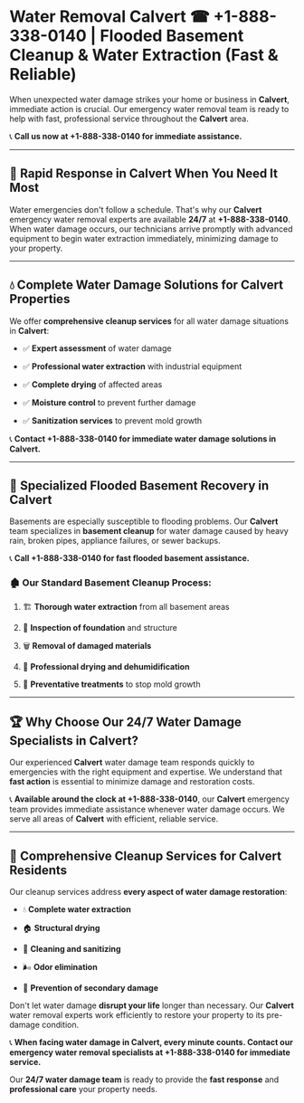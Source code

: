 # Water Removal Calvert ☎ +1-888-338-0140 | Flooded Basement Cleanup & Water Extraction (Fast & Reliable)

When unexpected water damage strikes your home or business in **Calvert**, immediate action is crucial. Our emergency water removal team is ready to help with fast, professional service throughout the **Calvert** area. 

📞 **Call us now at +1-888-338-0140 for immediate assistance.**
---
## 🚀 Rapid Response in Calvert When You Need It Most
Water emergencies don't follow a schedule. That's why our **Calvert** emergency water removal experts are available **24/7** at **+1-888-338-0140**. When water damage occurs, our technicians arrive promptly with advanced equipment to begin water extraction immediately, minimizing damage to your property.
---
## 💧 Complete Water Damage Solutions for Calvert Properties
We offer **comprehensive cleanup services** for all water damage situations in **Calvert**:
- ✅ **Expert assessment** of water damage  
- ✅ **Professional water extraction** with industrial equipment  
- ✅ **Complete drying** of affected areas  
- ✅ **Moisture control** to prevent further damage  
- ✅ **Sanitization services** to prevent mold growth  
📞 **Contact +1-888-338-0140 for immediate water damage solutions in Calvert.**
---
## 🌊 Specialized Flooded Basement Recovery in Calvert
Basements are especially susceptible to flooding problems. Our **Calvert** team specializes in **basement cleanup** for water damage caused by heavy rain, broken pipes, appliance failures, or sewer backups. 
📞 **Call +1-888-338-0140 for fast flooded basement assistance.**
### 🏚️ Our Standard Basement Cleanup Process:
1. 🏗️ **Thorough water extraction** from all basement areas  
2. 🔎 **Inspection of foundation** and structure  
3. 🗑️ **Removal of damaged materials**  
4. 💨 **Professional drying and dehumidification**  
5. 🚫 **Preventative treatments** to stop mold growth  
---
## 🏆 Why Choose Our 24/7 Water Damage Specialists in Calvert?
Our experienced **Calvert** water damage team responds quickly to emergencies with the right equipment and expertise. We understand that **fast action** is essential to minimize damage and restoration costs.
📞 **Available around the clock at +1-888-338-0140**, our **Calvert** emergency team provides immediate assistance whenever water damage occurs. We serve all areas of **Calvert** with efficient, reliable service.
---
## 🧹 Comprehensive Cleanup Services for Calvert Residents
Our cleanup services address **every aspect of water damage restoration**:
- 💧 **Complete water extraction**  
- 🏠 **Structural drying**  
- 🧼 **Cleaning and sanitizing**  
- 🌬️ **Odor elimination**  
- 🚫 **Prevention of secondary damage**  
Don't let water damage **disrupt your life** longer than necessary. Our **Calvert** water removal experts work efficiently to restore your property to its pre-damage condition.
📞 **When facing water damage in Calvert, every minute counts. Contact our emergency water removal specialists at +1-888-338-0140 for immediate service.**
Our **24/7 water damage team** is ready to provide the **fast response** and **professional care** your property needs.
